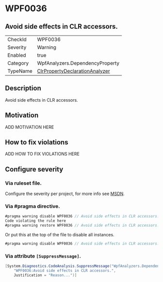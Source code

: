 # WPF0036
## Avoid side effects in CLR accessors.

<!-- start generated table -->
<table>
<tr>
  <td>CheckId</td>
  <td>WPF0036</td>
</tr>
<tr>
  <td>Severity</td>
  <td>Warning</td>
</tr>
<tr>
  <td>Enabled</td>
  <td>true</td>
</tr>
<tr>
  <td>Category</td>
  <td>WpfAnalyzers.DependencyProperty</td>
</tr>
<tr>
  <td>TypeName</td>
  <td><a href="https://github.com/DotNetAnalyzers/WpfAnalyzers/blob/master/WpfAnalyzers.Analyzers/ClrPropertyDeclarationAnalyzer.cs">ClrPropertyDeclarationAnalyzer</a></td>
</tr>
</table>
<!-- end generated table -->

## Description

Avoid side effects in CLR accessors.

## Motivation

ADD MOTIVATION HERE

## How to fix violations

ADD HOW TO FIX VIOLATIONS HERE

<!-- start generated config severity -->
## Configure severity

### Via ruleset file.

Configure the severity per project, for more info see [MSDN](https://msdn.microsoft.com/en-us/library/dd264949.aspx).

### Via #pragma directive.
```C#
#pragma warning disable WPF0036 // Avoid side effects in CLR accessors.
Code violating the rule here
#pragma warning restore WPF0036 // Avoid side effects in CLR accessors.
```

Or put this at the top of the file to disable all instances.
```C#
#pragma warning disable WPF0036 // Avoid side effects in CLR accessors.
```

### Via attribute `[SuppressMessage]`.

```C#
[System.Diagnostics.CodeAnalysis.SuppressMessage("WpfAnalyzers.DependencyProperty", 
    "WPF0036:Avoid side effects in CLR accessors.", 
    Justification = "Reason...")]
```
<!-- end generated config severity -->